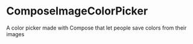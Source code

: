 # ComposeImageColorPicker
 A color picker made with Compose that let people save colors from their images
